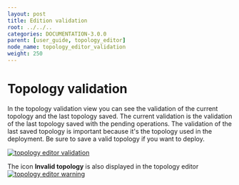 ```yaml
---
layout: post
title: Edition validation
root: ../../..
categories: DOCUMENTATION-3.0.0
parent: [user_guide, topology_editor]
node_name: topology_editor_validation
weight: 250
---
```


# Topology validation

In the topology validation  view you can see the validation of the current topology and the last topology saved.
The current validation is the validation of the last topology saved with the pending operations.
The validation of the last saved topology is important because it's the topology used in the deployment.
Be sure to save a valid topology if you want to deploy.

[![topology editor validation](../../images/3.0.0/user_guide/topology_editor/topology_editor_validation.png)](../../images/3.0.0/user_guide/topology_editor/topology_editor_validation.png)


The icon **Invalid topology** is also displayed in the topology editor
[![topology editor warning](../../images/3.0.0/user_guide/topology_editor/topology_editor_validation_2.png)](../../images/3.0.0/user_guide/topology_editor/topology_editor_validation.png)
